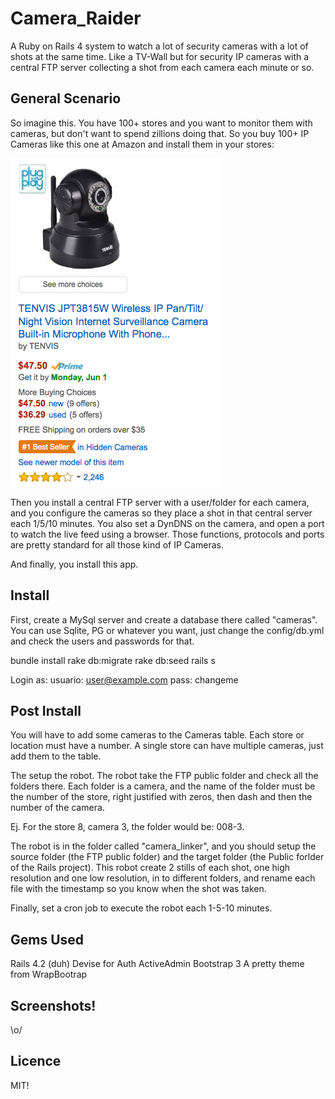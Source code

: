 # Camera_Raider
A Ruby on Rails 4 system to watch a lot of security cameras with a lot of shots at the same time. Like a TV-Wall but for security IP cameras with a central FTP server collecting a shot from each camera each minute or so.

## General Scenario

So imagine this. You have 100+ stores and you want to monitor them with cameras, but don't want to spend zillions doing that. So you buy 100+ IP Cameras like this one at Amazon and install them in your stores: 

![alt tag](ip_camera.png)

Then you install a central FTP server with a user/folder for each camera, and you configure the cameras so they place a shot in that central server each 1/5/10 minutes. You also set a DynDNS on the camera, and open a port to watch the live feed using a browser. Those functions, protocols and ports are pretty standard for all those kind of IP Cameras. 

And finally, you install this app. 

## Install

First, create a MySql server and create a database there called "cameras". You can use Sqlite, PG or whatever you want, just change the config/db.yml and check the users and passwords for that. 

bundle install
rake db:migrate
rake db:seed
rails s

Login as:
usuario: user@example.com
pass: changeme

## Post Install

You will have to add some cameras to the Cameras table. Each store or location must have a number. A single store can have multiple cameras, just add them to the table.

The setup the robot. The robot take the FTP public folder and check all the folders there. Each folder is a camera, and the name of the folder must be the number of the store, right justified with zeros, then dash and then the number of the camera. 

Ej. For the store 8, camera 3, the folder would be: 008-3.

The robot is in the folder called "camera_linker", and you should setup the source folder (the FTP public folder) and the target folder (the Public forlder of the Rails project). This robot create 2 stills of each shot, one high resolution and one low resolution, in to different folders, and rename each file with the timestamp so you know when the shot was taken.

Finally, set a cron job to execute the robot each 1-5-10 minutes. 

## Gems Used

Rails 4.2 (duh)
Devise for Auth
ActiveAdmin
Bootstrap 3
A pretty theme from WrapBootrap

## Screenshots!



\o/

## Licence

MIT!
